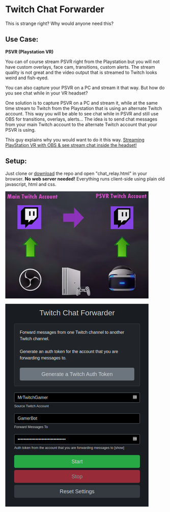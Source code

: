 # **Twitch Chat Forwarder**

This is strange right? Why would anyone need this?

## **Use Case:**

**PSVR (Playstation VR)**

You can of course stream PSVR right from the Playstation but you will not have custom overlays, face cam, transitions, custom alerts. The stream quality is not great and the video output that is streamed to Twitch looks weird and fish-eyed. 

You can also capture your PSVR on a PC and stream it that way. But how do you see chat while in your VR headset?

One solution is to capture PSVR on a PC and stream it, while at the same time stream to Twitch from the Playstation that is using an alternate Twitch account. This way you will be able to see chat while in PSVR and still use OBS for transitions, overlays, alerts... The idea is to send chat messages from your main Twitch account to the alternate Twitch account that your PSVR is using. 

This guy explains why you would want to do it this way. [Streaming PlayStation VR with OBS & see stream chat inside the headset!](https://www.youtube.com/watch?v=cdseyPx7LSI)

## **Setup:**

Just clone or [download](https://github.com/teklynk/twitch_chat_forwarder/archive/refs/heads/master.zip ) the repo and open "chat_relay.html" in your browser. **No web server needed!** Everything runs client-side using plain old javascript, html and css.



![Screenshot](https://raw.githubusercontent.com/teklynk/twitch_chat_forwarder/master/Screenshot%20from%202021-03-30%2021-37-05.png)

![Screenshot](https://raw.githubusercontent.com/teklynk/twitch_chat_forwarder/master/Screenshot%20from%202021-03-30%2022-22-28.png)